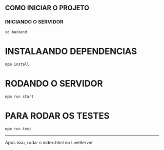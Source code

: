 ## COMO INICIAR O PROJETO ##

### INICIANDO O SERVIDOR
`cd backend`

# INSTALAANDO DEPENDENCIAS
`npm install`

# RODANDO O SERVIDOR

`npm run start`

# PARA RODAR OS TESTES

`npm run test`


<hr>

Após isso, rodar o index.html no LiveServer

